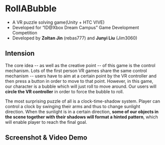 # RollABubble
- A VR puzzle solving game(Unity + HTC VIVE)
- Developed for “ID@Xbox Dream Campus” Game Development Competition
- Developed by **Zoltan Jin** (rebas777) and **Junyi Liu** (Jim3060)

## Intension
The core idea -- as well as the creative point -- of this game is the control mechanism. Lots of the first person VR games share the same control mechanism -- users have to aim at a certain point by the VR controller and then press a button in order to move to that point. However, in this game, our character is a bubble which will just roll to move around. Our users will **circle the VR controller** in order to force the bubble to roll.

The most surprising puzzle of all is a clock-time-shadow system. Player can control a clock by swinging their arms and thus to change sunlight direction. When the sunlight is in a certain direction, **some of our objects in the scene together with their shadows will format a hinted pattern**, which will enable player to reach the final goal.

## Screenshot & Video Demo
